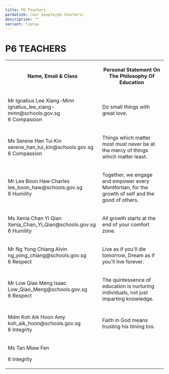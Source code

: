 ```yaml
---
title: P6 Teachers
permalink: /our-people/p6-teachers/
description: ""
variant: tiptap
---
```

<h1><strong>P6 TEACHERS</strong></h1>
<table style="minWidth: 50px">
<colgroup>
<col>
<col>
</colgroup>
<tbody>
<tr>
<th rowspan="1" colspan="1">
<p>Name, Email &amp; Class</p>
</th>
<th rowspan="1" colspan="1">
<p>Personal Statement On The Philosophy Of Education</p>
</th>
</tr>
<tr>
<td rowspan="1" colspan="1">
<p>Mr Ignatius Lee Xiang-Minn
<br><a rel="noopener noreferrer nofollow" target="_blank">ignatius_lee_xiang-minn@schools.gov.sg</a>
<br>6 Compassion</p>
</td>
<td rowspan="1" colspan="1">
<p>Do small things with great love.</p>
</td>
</tr>
<tr>
<td rowspan="1" colspan="1">
<p>Ms Serene Han Tui Kin
<br><a rel="noopener noreferrer nofollow" target="_blank">serene_han_tui_kin@schools.gov.sg</a>
<br>6 Compassion</p>
</td>
<td rowspan="1" colspan="1">
<p>Things which matter most must never be at the mercy of things which matter
least.</p>
</td>
</tr>
<tr>
<td rowspan="1" colspan="1">
<p>Mr Lee Boon Haw Charles
<br><a rel="noopener noreferrer nofollow" target="_blank">lee_boon_haw@schools.gov.sg</a>
<br>6 Humility</p>
</td>
<td rowspan="1" colspan="1">
<p>Together, we engage and empower every Montfortian, for the growth of self
and the good of others.</p>
</td>
</tr>
<tr>
<td rowspan="1" colspan="1">
<p>Ms Xenia Chan Yi Qian
<br><a rel="noopener noreferrer nofollow" target="_blank">Xenia_Chan_Yi_Qian@schools.gov.sg</a>
<br>6 Humility</p>
</td>
<td rowspan="1" colspan="1">
<p>All growth starts at the end of your comfort zone.</p>
</td>
</tr>
<tr>
<td rowspan="1" colspan="1">
<p>Mr Ng Yong Chiang Alvin
<br><a rel="noopener noreferrer nofollow" target="_blank">ng_yong_chiang@schools.gov.sg</a>
<br>6 Respect</p>
<p></p>
</td>
<td rowspan="1" colspan="1">
<p>Live as if you'll die tomorrow, Dream as if you'll live forever.</p>
</td>
</tr>
<tr>
<td rowspan="1" colspan="1">
<p>Mr Low Qiao Meng Isaac
<br><a rel="noopener noreferrer nofollow" target="_blank">Low_Qiao_Meng@schools.gov.sg</a>
<br>6 Respect</p>
</td>
<td rowspan="1" colspan="1">
<p>The quintessence of education is nurturing individuals, not just imparting
knowledge.</p>
</td>
</tr>
<tr>
<td rowspan="1" colspan="1">
<p>Mdm Koh Aik Hoon Amy
<br><a rel="noopener noreferrer nofollow" target="_blank">koh_aik_hoon@schools.gov.sg</a>
<br>6 Integrity</p>
</td>
<td rowspan="1" colspan="1">
<p>Faith in God means trusting his timing too.</p>
</td>
</tr>
<tr>
<td rowspan="1" colspan="1">
<p>Ms Tan Miaw Fen</p>
<p></p>
<p>6 Integrity</p>
</td>
<td rowspan="1" colspan="1">
<p></p>
</td>
</tr>
</tbody>
</table>
<p></p>